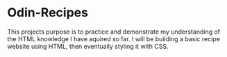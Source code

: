 # Odin-Recipes
This projects purpose is to practice and demonstrate my understanding of the HTML knowledge I have aquired so far. I will be building a basic recipe website using HTML, then eventually styling it with CSS.